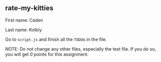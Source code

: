 ## rate-my-kitties

First name: Caden

Last name: Kolbly

Go to `script.js` and finish all the `TODO`s in the file.

NOTE: Do not change any other files, especially the test file. If you do so, you will get 0 points for this assignment.
